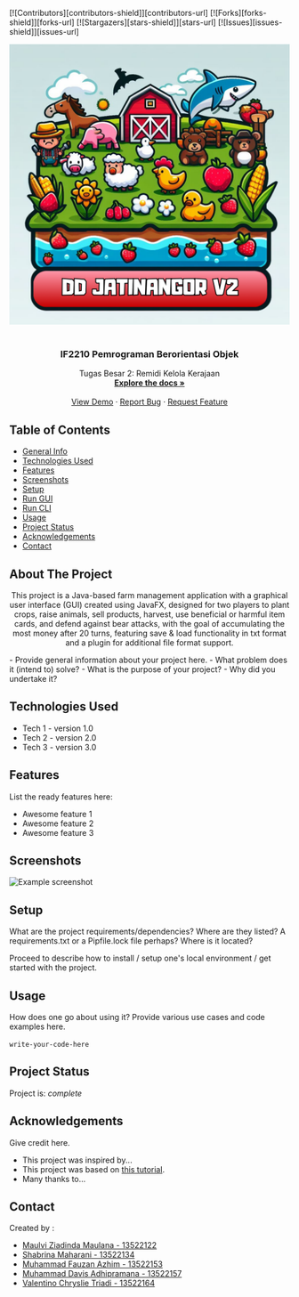 <a name="readme-top"></a>

<!-- PROJECT SHIELDS -->
[![Contributors][contributors-shield]][contributors-url]
[![Forks][forks-shield]][forks-url]
[![Stargazers][stars-shield]][stars-url]
[![Issues][issues-shield]][issues-url]



<div align="center">
  <img src="img/logo.png" alt="mediQ Logo" />
</div>

<br />
<div align="center">

<h3 align="center">
IF2210 Pemrograman Berorientasi Objek</h3>

  <p align="center">
    Tugas Besar 2: Remidi Kelola Kerajaan 
    <br />
    <a href="https://github.com/ValentinoTriadi/Tubes2_OOP"><strong>Explore the docs »</strong></a>
    <br />
    <br />
    <a href="https://github.com/ValentinoTriadi/Tubes2_OOP">View Demo</a>
    ·
    <a href="https://github.com/ValentinoTriadi/Tubes2_OOP/issues">Report Bug</a>
    ·
    <a href="https://github.com/ValentinoTriadi/Tubes2_OOP/issues">Request Feature</a>
  </p>
</div>


</div>




## Table of Contents
* [General Info](#about-the-project)
* [Technologies Used](#technologies-used)
* [Features](#features)
* [Screenshots](#screenshots)
* [Setup](#local-environment-setup)
* [Run GUI](#run-gui)
* [Run CLI](#run-cli)
* [Usage](#usage)
* [Project Status](#project-status)
* [Acknowledgements](#acknowledgements)
* [Contact](#contact)



## About The Project
<p align = "center">This project is a Java-based farm management application with a graphical user interface (GUI) created using JavaFX, designed for two players to plant crops, raise animals, sell products, harvest, use beneficial or harmful item cards, and defend against bear attacks, with the goal of accumulating the most money after 20 turns, featuring save & load functionality in txt format and a plugin for additional file format support. </p>
- Provide general information about your project here.
- What problem does it (intend to) solve?
- What is the purpose of your project?
- Why did you undertake it?


## Technologies Used
- Tech 1 - version 1.0
- Tech 2 - version 2.0
- Tech 3 - version 3.0


## Features
List the ready features here:
- Awesome feature 1
- Awesome feature 2
- Awesome feature 3


## Screenshots
![Example screenshot](./img/screenshot.png)
<!-- If you have screenshots you'd like to share, include them here. -->


## Setup
What are the project requirements/dependencies? Where are they listed? A requirements.txt or a Pipfile.lock file perhaps? Where is it located?

Proceed to describe how to install / setup one's local environment / get started with the project.


## Usage
How does one go about using it?
Provide various use cases and code examples here.

`write-your-code-here`


## Project Status
Project is: _complete_


## Acknowledgements
Give credit here.
- This project was inspired by...
- This project was based on [this tutorial](https://www.example.com).
- Many thanks to...


## Contact
Created by : 
- [Maulvi Ziadinda Maulana - 13522122](https://github.com/maulvi-zm) 
- [Shabrina Maharani - 13522134](https://github.com/Maharanish)
- [Muhammad Fauzan Azhim - 13522153](https://github.com/fauzanazz)
- [Muhammad Davis Adhipramana - 13522157](https://github.com/Loxenary)
- [Valentino Chryslie Triadi - 13522164](https://github.com/ValentinoTriadi)



